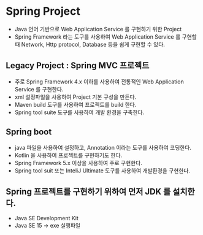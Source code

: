 # Spring Project
* Java 언어 기반으로 Web Application Service 를 구현하기 위한 Project
* Spring Framework 라는 도구를 사용하여 Web Application Service 를 구현할 때 Network, Http protocol, Database 등을 쉽게 구현할 수 있다.

## Legacy Project : Spring MVC 프로젝트
* 주로 Spring Framework 4.x 이하를 사용하여 전통적인 Web Application Service 를 구현한다.
* xml 설정파일을 사용하여 Project 기본 구성을 만든다.
* Maven build 도구를 사용하여 프로젝트를 build 한다.
* Spring tool suite 도구를 사용하여 개발 환경을 구축한다.

## Spring boot
* java 파일을 사용하여 설정하고, Annotation 이라는 도구를 사용하여 코딩한다.
* Kotlin 을 사용하여 프로젝트를 구현하기도 한다.
* Spring Framework 5.x 이상을 사용하여 주로 구현한다.
* Spring tool suit 또는 InteliJ Ultimate 도구를 사용하여 개발환경을 구현한다.

## Spring 프로젝트를 구현하기 위하여 먼저 JDK 를 설치한다.
* Java SE Development Kit 
* Java SE 15 -> exe 실행파일